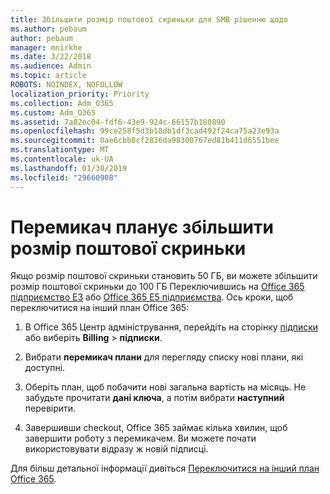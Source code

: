 ```yaml
---
title: Збільшити розмір поштової скриньки для SMB рішенню щодо
ms.author: pebaum
author: pebaum
manager: mnirkhe
ms.date: 3/22/2018
ms.audience: Admin
ms.topic: article
ROBOTS: NOINDEX, NOFOLLOW
localization_priority: Priority
ms.collection: Adm_O365
ms.custom: Adm_O365
ms.assetid: 7a82ec04-fdf6-43e9-924c-66157b180890
ms.openlocfilehash: 99ce258f5d3b18db1df3cad492f24ca75a23e93a
ms.sourcegitcommit: 0ae6cbb8cf2836da98300767ed81b411d6551bee
ms.translationtype: MT
ms.contentlocale: uk-UA
ms.lasthandoff: 01/30/2019
ms.locfileid: "29660908"
---
```

# <a name="switch-plans-to-increase-mailbox-size"></a>Перемикач планує збільшити розмір поштової скриньки

Якщо розмір поштової скриньки становить 50 ГБ, ви можете збільшити розмір поштової скриньки до 100 ГБ Переключившись на [Office 365 підприємство E3](https://products.office.com/business/office-365-enterprise-e3-business-software) або [Office 365 E5 підприємства](https://products.office.com/business/office-365-enterprise-e5-business-software). Ось кроки, щоб переключитися на інший план Office 365:
  
1. В Office 365 Центр адміністрування, перейдіть на сторінку [підписки](https://go.microsoft.com/fwlink/p/?linkid=842054) або виберіть **Billing** \> **підписки**.
    
2. Вибрати **перемикач плани** для перегляду списку нові плани, які доступні. 
    
3. Оберіть план, щоб побачити нові загальна вартість на місяць. Не забудьте прочитати **дані ключа**, а потім вибрати **наступний** перевірити. 
    
4. Завершивши checkout, Office 365 займає кілька хвилин, щоб завершити роботу з перемикачем. Ви можете почати використовувати відразу ж новій підписці.
    
Для більш детальної інформації дивіться [Переключитися на інший план Office 365](https://support.office.com/article/73318661-8f33-478b-bcc7-fb8d69dbb22a).
  

